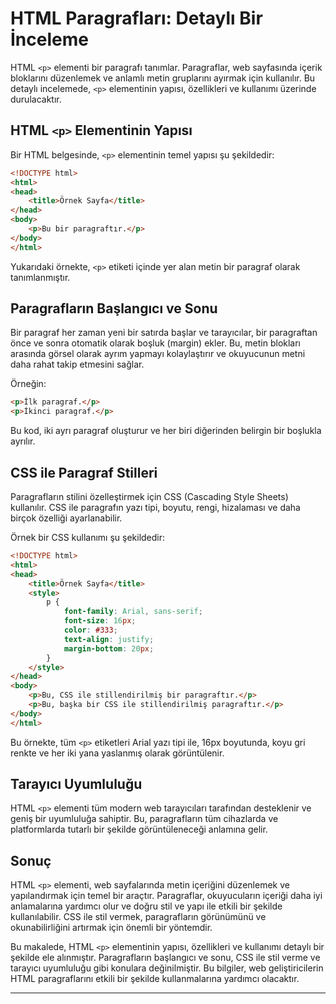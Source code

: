 # HTML Paragrafları: Detaylı Bir İnceleme

HTML `<p>` elementi bir paragrafı tanımlar. Paragraflar, web sayfasında içerik bloklarını düzenlemek ve anlamlı metin gruplarını ayırmak için kullanılır. Bu detaylı incelemede, `<p>` elementinin yapısı, özellikleri ve kullanımı üzerinde durulacaktır.

## HTML `<p>` Elementinin Yapısı

Bir HTML belgesinde, `<p>` elementinin temel yapısı şu şekildedir:

```html
<!DOCTYPE html>
<html>
<head>
    <title>Örnek Sayfa</title>
</head>
<body>
    <p>Bu bir paragraftır.</p>
</body>
</html>
```

Yukarıdaki örnekte, `<p>` etiketi içinde yer alan metin bir paragraf olarak tanımlanmıştır.

## Paragrafların Başlangıcı ve Sonu

Bir paragraf her zaman yeni bir satırda başlar ve tarayıcılar, bir paragraftan önce ve sonra otomatik olarak boşluk (margin) ekler. Bu, metin blokları arasında görsel olarak ayrım yapmayı kolaylaştırır ve okuyucunun metni daha rahat takip etmesini sağlar.

Örneğin:

```html
<p>İlk paragraf.</p>
<p>İkinci paragraf.</p>
```

Bu kod, iki ayrı paragraf oluşturur ve her biri diğerinden belirgin bir boşlukla ayrılır.

## CSS ile Paragraf Stilleri

Paragrafların stilini özelleştirmek için CSS (Cascading Style Sheets) kullanılır. CSS ile paragrafın yazı tipi, boyutu, rengi, hizalaması ve daha birçok özelliği ayarlanabilir.

Örnek bir CSS kullanımı şu şekildedir:

```html
<!DOCTYPE html>
<html>
<head>
    <title>Örnek Sayfa</title>
    <style>
        p {
            font-family: Arial, sans-serif;
            font-size: 16px;
            color: #333;
            text-align: justify;
            margin-bottom: 20px;
        }
    </style>
</head>
<body>
    <p>Bu, CSS ile stillendirilmiş bir paragraftır.</p>
    <p>Bu, başka bir CSS ile stillendirilmiş paragraftır.</p>
</body>
</html>
```

Bu örnekte, tüm `<p>` etiketleri Arial yazı tipi ile, 16px boyutunda, koyu gri renkte ve her iki yana yaslanmış olarak görüntülenir.

## Tarayıcı Uyumluluğu

HTML `<p>` elementi tüm modern web tarayıcıları tarafından desteklenir ve geniş bir uyumluluğa sahiptir. Bu, paragrafların tüm cihazlarda ve platformlarda tutarlı bir şekilde görüntüleneceği anlamına gelir.

## Sonuç

HTML `<p>` elementi, web sayfalarında metin içeriğini düzenlemek ve yapılandırmak için temel bir araçtır. Paragraflar, okuyucuların içeriği daha iyi anlamalarına yardımcı olur ve doğru stil ve yapı ile etkili bir şekilde kullanılabilir. CSS ile stil vermek, paragrafların görünümünü ve okunabilirliğini artırmak için önemli bir yöntemdir.

Bu makalede, HTML `<p>` elementinin yapısı, özellikleri ve kullanımı detaylı bir şekilde ele alınmıştır. Paragrafların başlangıcı ve sonu, CSS ile stil verme ve tarayıcı uyumluluğu gibi konulara değinilmiştir. Bu bilgiler, web geliştiricilerin HTML paragraflarını etkili bir şekilde kullanmalarına yardımcı olacaktır.

---

